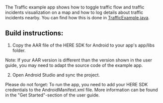 The Traffic example app shows how to toggle traffic flow and traffic incidents visualization on a map and how to log details about traffic incidents nearby. You can find how this is done in [TrafficExample.java](app/src/main/java/com/here/traffic/TrafficExample.java).

Build instructions:
-------------------

1) Copy the AAR file of the HERE SDK for Android to your app's app/libs folder.

Note: If your AAR version is different than the version shown in the user guide, you may need to adapt the source code of the example app.

2) Open Android Studio and sync the project.

Please do not forget: To run the app, you need to add your HERE SDK credentials to the AndroidManifext.xml file. More information can be found in the "Get Started"-section of the user guide.
